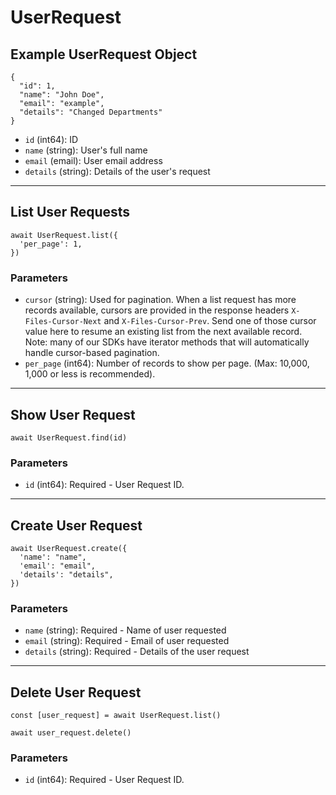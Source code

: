 # UserRequest

## Example UserRequest Object

```
{
  "id": 1,
  "name": "John Doe",
  "email": "example",
  "details": "Changed Departments"
}
```

* `id` (int64): ID
* `name` (string): User's full name
* `email` (email): User email address
* `details` (string): Details of the user's request

---

## List User Requests

```
await UserRequest.list({
  'per_page': 1,
})
```


### Parameters

* `cursor` (string): Used for pagination.  When a list request has more records available, cursors are provided in the response headers `X-Files-Cursor-Next` and `X-Files-Cursor-Prev`.  Send one of those cursor value here to resume an existing list from the next available record.  Note: many of our SDKs have iterator methods that will automatically handle cursor-based pagination.
* `per_page` (int64): Number of records to show per page.  (Max: 10,000, 1,000 or less is recommended).

---

## Show User Request

```
await UserRequest.find(id)
```


### Parameters

* `id` (int64): Required - User Request ID.

---

## Create User Request

```
await UserRequest.create({
  'name': "name",
  'email': "email",
  'details': "details",
})
```


### Parameters

* `name` (string): Required - Name of user requested
* `email` (string): Required - Email of user requested
* `details` (string): Required - Details of the user request

---

## Delete User Request

```
const [user_request] = await UserRequest.list()

await user_request.delete()
```

### Parameters

* `id` (int64): Required - User Request ID.

